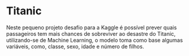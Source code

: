 # Titanic
Neste pequeno projeto desafio para a Kaggle é possível prever quais passageiros tem mais chances de sobreviver ao desastre do Titanic,
utilizando-se de Machine Learning, o modelo toma como base algumas variáveis, como, classe, sexo, idade e número de filhos.
